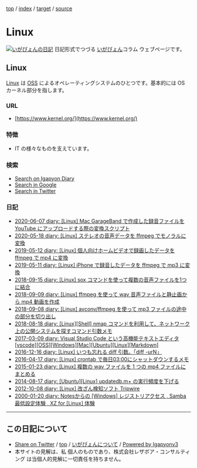 [top](../index.html) / [index](index.html) / [target](https://www.igapyon.jp/igapyon/diary/keyword/linux.html) / [source](https://github.com/igapyon/diary/blob/master/keyword/linux.src.md) 

Linux
=====================================================================================================
[![いがぴょんの日記](https://www.igapyon.jp/igapyon/diary/images/iga200306s.jpg "いがぴょん")](https://www.igapyon.jp/igapyon/diary/memo/memoigapyon.html) 日記形式でつづる [いがぴょん](https://www.igapyon.jp/igapyon/diary/memo/memoigapyon.html)コラム ウェブページです。

## Linux

[Linux](linux.html) は [OSS](oss.html) によるオペレーティングシステムのひとつです。基本的には OS カーネル部分を指します。

### URL

* [https://www.kernel.org/](https://www.kernel.org/)

### 特徴

* IT の様々なものを支えています。

### 検索

* [Search on Igapyon Diary](https://www.google.co.jp/#pws=0&q=site:https%3A%2F%2Figapyon.github.io%2Fdiary%2F+Linux)
* [Search in Google](https://www.google.co.jp/#pws=0&q=Linux)
* [Search in Twitter](https://twitter.com/search?q=%23Linux)

### 日記

* [2020-06-07 diary: [Linux] Mac GarageBand で作成した録音ファイルを YouTube にアップロードする際の変換スクリプト](../2020/ig200607.html)
* [2020-05-18 diary: [Linux] ステレオの音声データを ffmpeg でモノラルに変換](../2020/ig200518.html)
* [2019-05-12 diary: [Linux] 個人向けホームビデオで録画したデータを ffmpeg で mp4 に変換](../2019/ig190512.html)
* [2019-05-11 diary: [Linux] iPhone で録音したデータを ffmpeg で mp3 に変換](../2019/ig190511.html)
* [2018-09-15 diary: [Linux] sox コマンドを使って複数の音声ファイルを1つに結合](../2018/ig180915.html)
* [2018-09-09 diary: [Linux] ffmpeg を使って wav 音声ファイルと静止画から mp4 動画を作成](../2018/ig180909.html)
* [2018-09-08 diary: [Linux] avconv/ffmpeg を使って mp3 ファイルの途中の部分を切り出し](../2018/ig180908.html)
* [2018-08-18 diary: [Linux][Shell] nmap コマンドを利用して、ネットワーク上の公開システムを探すコマンド引数メモ](../2018/ig180818.html)
* [2017-03-09 diary: Visual Studio Code という高機能テキストエディタ [vscode][OSS][Windows][Mac][Ubuntu][Linux][Markdown]](../2017/ig170309.html)
* [2016-12-16 diary: [Linux] いつも忘れる diff 引数。「diff -urN」](../2016/ig161216.html)
* [2016-04-17 diary: [Linux] crontab で毎日03:00にシャットダウンするメモ](../2016/ig160417.html)
* [2015-01-23 diary: [Linux] 複数の wav ファイルを 1 つの mp4 ファイルにまとめる](../2015/ig150123.html)
* [2014-08-17 diary: [Ubuntu][Linux] updatedb.m+ の実行頻度を下げる](../2014/ig140817.html)
* [2012-10-08 diary: [Linux] 改ざん検知ソフト Tripwire](../2012/ig121008.html)
* [2000-01-20 diary: Notesからの [Windows] レジストリアクセス , Samba最低設定体験 , XZ for [Linux] 体験](../2000/ig000120.html)



----------------------------------------------------------------------------------------------------

## この日記について

* [Share on Twitter](https://twitter.com/intent/tweet?hashtags=igapyon%2Cdiary%2C%E3%81%84%E3%81%8C%E3%81%B4%E3%82%87%E3%82%93%2CLinux%2COSS&text=Linux&url=https%3A%2F%2Fwww.igapyon.jp%2Figapyon%2Fdiary%2Fkeyword%2Flinux.html) / [top](../index.html) / [いがぴょんについて](https://www.igapyon.jp/igapyon/diary/memo/memoigapyon.html) / [Powered by Igapyonv3](https://github.com/igapyon/igapyonv3)
* 本サイトの見解は、私 個人のものであり、株式会社レザボア・コンサルティング は当個人的見解に一切責任を持ちません。 
